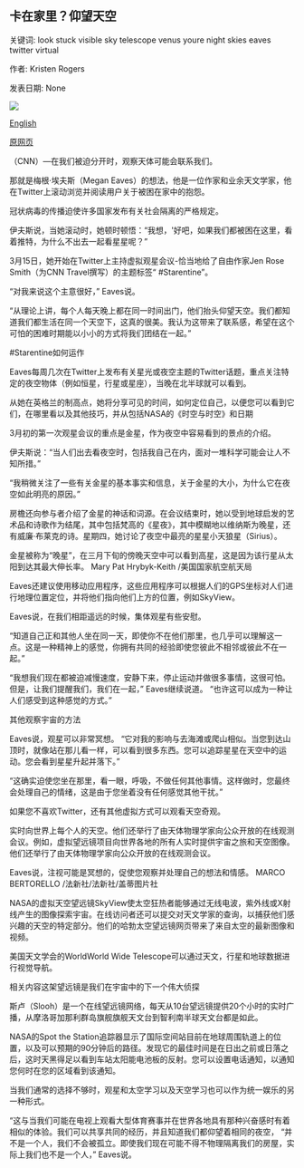 ## 卡在家里？仰望天空

关键词: look stuck visible sky telescope venus youre night skies eaves twitter virtual

作者: Kristen Rogers

发表日期: None

![](https://cdn.cnn.com/cnnnext/dam/assets/200316165807-01-stargazing-file-super-tease.jpg)

[English](Stuck%20at%20home%3F%20Look%20to%20the%20skies.md)

[原网页](https://edition.cnn.com/travel/article/stargazing-quarantine-sessions-scn-wellness/index.html)

（CNN）—在我们被迫分开时，观察天体可能会联系我们。

那就是梅根·埃夫斯（Megan Eaves）的想法，他是一位作家和业余天文学家，他在Twitter上滚动浏览并阅读用户关于被困在家中的抱怨。

冠状病毒的传播迫使许多国家发布有关社会隔离的严格规定。

伊夫斯说，当她滚动时，她顿时顿悟：“我想，'好吧，如果我们都被困在这里，看着推特，为什么不出去一起看星星呢？”

3月15日，她开始在Twitter上主持虚拟观星会议-恰当地给了自由作家Jen Rose Smith（为CNN Travel撰写）的主题标签“ \#Starentine”。

“对我来说这个主意很好，” Eaves说。

“从理论上讲，每个人每天晚上都在同一时间出门，他们抬头仰望天空。我们都知道我们都生活在同一个天空下，这真的很美。我认为这带来了联系感，希望在这个可怕的困难时期能以小小的方式将我们团结在一起。”

\#Starentine如何运作

Eaves每周几次在Twitter上发布有关星光或夜空主题的Twitter话题，重点关注特定的夜空物体（例如恒星，行星或星座），当晚在北半球就可以看到。

从她在英格兰的制高点，她将分享可见的时间，如何定位自己，以便您可以看到它们，在哪里看以及其他技巧，并从包括NASA的《时空与时空》和日期

3月初的第一次观星会议的重点是金星，作为夜空中容易看到的景点的介绍。

伊夫斯说：“当人们出去看夜空时，包括我自己在内，面对一堆科学可能会让人不知所措。”

“我稍微关注了一些有关金星的基本事实和信息，关于金星的大小，为什么它在夜空如此明亮的原因。”

房檐还向参与者介绍了金星的神话和词源。在会议结束时，她以受到地球启发的艺术品和诗歌作为结尾，其中包括梵高的《星夜》，其中模糊地以维纳斯为晚星，还有威廉·布莱克的诗。星期四，她讨论了夜空中最亮的星星小天狼星（Sirius）。

金星被称为“晚星”，在三月下旬的傍晚天空中可以看到高星，这是因为该行星从太阳到达其最大伸长率。 Mary Pat Hrybyk-Keith /美国国家航空航天局

Eaves还建议使用移动应用程序，这些应用程序可以根据人们的GPS坐标对人们进行地理位置定位，并将他们指向他们上方的位置，例如SkyView。

Eaves说，在我们相距遥远的时候，集体观星有些安慰。

“知道自己正和其他人坐在同一天，即使你不在他们那里，也几乎可以理解这一点。这是一种精神上的感觉，你拥有共同的经验即使您彼此不相邻或彼此不在一起。”

“我想我们现在都被迫减慢速度，安静下来，停止运动并做很多事情，这很可怕。但是，让我们提醒我们，我们在一起，” Eaves继续说道。 “也许这可以成为一种让人们感受到这种感觉的方式。”

其他观察宇宙的方法

Eaves说，观星可以非常冥想。 “它对我的影响与去海滩或爬山相似。当您到达山顶时，就像站在那儿看一样，可以看到很多东西。您可以追踪星星在天空中的运动。您会看到星星升起并落下。”

“这确实迫使您坐在那里，看一眼，呼吸，不做任何其他事情。这样做时，您最终会处理自己的情绪，这是由于您坐着没有任何感觉其他干扰。”

如果您不喜欢Twitter，还有其他虚拟方式可以观看天空奇观。

实时向世界上每个人的天空。他们还举行了由天体物理学家向公众开放的在线观测会议。例如，虚拟望远镜项目向世界各地的所有人实时提供宇宙之旅和天空图像。他们还举行了由天体物理学家向公众开放的在线观测会议。

Eaves说，注视可能是冥想的，促使您观察并处理自己的想法和情感。 MARCO BERTORELLO /法新社/法新社/盖蒂图片社

NASA的虚拟天空望远镜SkyView使太空狂热者能够通过无线电波，紫外线或X射线产生的图像探索宇宙。在线访问者还可以提交对天文学家的查询，以捕获他们感兴趣的天空的特定部分。他们的哈勃太空望远镜网页带来了来自太空的最新图像和视频。

美国天文学会的WorldWorld Wide Telescope可以通过天文，行星和地球数据进行视觉导航。

相关内容这架望远镜是我们在宇宙中的下一个伟大侦探

斯卢（Slooh）是一个在线望远镜网络，每天从10台望远镜提供20个小时的实时广播，从摩洛哥加那利群岛旗舰旗舰天文台到智利南半球天文台都是如此。

NASA的Spot the Station追踪器显示了国际空间站目前在地球周围轨道上的位置，以及可以预期的90分钟后的路径。发现它的最佳时间是在日出之前或日落之后，这时天黑得足以看到车站太阳能电池板的反射。您可以设置电话通知，以通知您何时在您的区域看到该通知。

当我们通常的选择不够时，观星和太空学习以及天空学习也可以作为统一娱乐的另一种形式。

“这与当我们可能在电视上观看大型体育赛事并在世界各地具有那种兴奋感时有着相似的体验。我们可以共享共同的经历，并且知道我们都仰望着相同的夜空， “并不是一个人，我们不会被孤立。即使我们现在可能不得不物理隔离我们的房屋，实际上我们也不是一个人，” Eaves说。